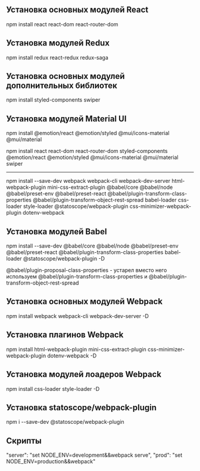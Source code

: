 ## Установка основных модулей React

npm install react react-dom react-router-dom

## Установка модулей Redux

npm install redux react-redux redux-saga

## Установка основных модулей дополнительных библиотек

npm install styled-components swiper

## Установка модулей Material UI

npm install @emotion/react @emotion/styled @mui/icons-material @mui/material

npm install react react-dom react-router-dom styled-components @emotion/react @emotion/styled @mui/icons-material @mui/material swiper

---

npm install --save-dev webpack webpack-cli webpack-dev-server html-webpack-plugin mini-css-extract-plugin @babel/core @babel/node @babel/preset-env @babel/preset-react @babel/plugin-transform-class-properties @babel/plugin-transform-object-rest-spread babel-loader css-loader style-loader @statoscope/webpack-plugin css-minimizer-webpack-plugin dotenv-webpack

## Установка модулей Babel

npm install --save-dev @babel/core @babel/node @babel/preset-env @babel/preset-react @babel/plugin-transform-class-properties babel-loader
@statoscope/webpack-plugin -D

@babel/plugin-proposal-class-properties - устарел вместо него используем @babel/plugin-transform-class-properties и
@babel/plugin-transform-object-rest-spread

## Установка основных модулей Webpack

npm install webpack webpack-cli webpack-dev-server -D

## Установка плагинов Webpack

npm install html-webpack-plugin mini-css-extract-plugin css-minimizer-webpack-plugin dotenv-webpack -D

## Установка модулей лоадеров Webpack

npm install css-loader style-loader -D

## Установка statoscope/webpack-plugin

npm i --save-dev @statoscope/webpack-plugin

## **Скрипты**

"server": "set NODE_ENV=development&&webpack serve",
"prod": "set NODE_ENV=production&&webpack"
